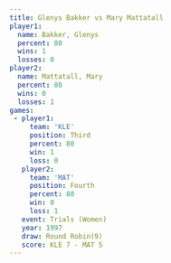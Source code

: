 ```yaml
---
title: Glenys Bakker vs Mary Mattatall
player1:               
  name: Bakker, Glenys 
  percent: 80          
  wins: 1              
  losses: 0            
player2:               
  name: Mattatall, Mary
  percent: 80          
  wins: 0              
  losses: 1            
games:
 - player1:         
     team: 'KLE'    
     position: Third
     percent: 80    
     win: 1         
     loss: 0        
   player2:          
     team: 'MAT'     
     position: Fourth
     percent: 80     
     win: 0          
     loss: 1         
   event: Trials (Women)
   year: 1997           
   draw: Round Robin(9) 
   score: KLE 7 - MAT 5 
---
```

